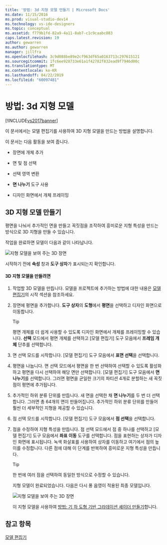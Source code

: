 ```yaml
---
title: '방법: 3d 지형 모델 만들기 | Microsoft Docs'
ms.date: 11/15/2016
ms.prod: visual-studio-dev14
ms.technology: vs-ide-designers
ms.topic: conceptual
ms.assetid: f779b1fd-82a9-4a11-8ab7-c1c9caabc883
caps.latest.revision: 19
author: gewarren
ms.author: gewarren
manager: jillfra
ms.openlocfilehash: 3c9d088be89e2cf963df65a0163713c297615121
ms.sourcegitcommit: 1fc6ee928733e61a1f42782f832ead9f7946d00c
ms.translationtype: MT
ms.contentlocale: ko-KR
ms.lasthandoff: 04/22/2019
ms.locfileid: "60097481"
---
```

# <a name="how-to-model-3-d-terrain"></a>방법: 3d 지형 모델
[!INCLUDE[vs2017banner](../includes/vs2017banner.md)]

이 문서에서는 모델 편집기를 사용하여 3D 지형 모델을 만드는 방법을 설명합니다.  
  
 이 문서는 다음 활동을 보여 줍니다.  
  
- 장면에 개체 추가  
  
- 면 및 점 선택  
  
- 선택 영역 변환  
  
- **면 나누기** 도구 사용  
  
- 디자인 화면에서 개체 프레이밍  
  
## <a name="creating-a-3-d-terrain-model"></a>3D 지형 모델 만들기  
 평면을 나눠서 추가적인 면을 만들고 꼭짓점을 조작하여 흥미로운 지형 특성을 만드는 방식으로 3D 지형을 만들 수 있습니다.  
  
 작업을 완료하면 모델이 다음과 같이 나타납니다.  
  
 ![지형 모델을 보여 주는 3D 장면](../designers/media/digit-terrain-model.png "Digit-Terrain-Model")  
  
 시작하기 전에 **속성** 창과 **도구 상자**가 표시되는지 확인합니다.  
  
#### <a name="to-create-a-3-d-terrain-model"></a>3D 지형 모델을 만들려면  
  
1. 작업할 3D 모델을 만듭니다. 모델을 프로젝트에 추가하는 방법에 대한 내용은 [모델 편집기](../designers/model-editor.md)의 시작 섹션을 참조하세요.  
  
2. 장면에 평면을 추가합니다. **도구 상자**의 **도형**에서 **평면**을 선택하고 디자인 화면으로 이동합니다.  
  
   > [!TIP]
   >  평면 개체를 더 쉽게 사용할 수 있도록 디자인 화면에서 개체를 프레이밍할 수 있습니다. **선택** 모드에서 평면 개체를 선택하고 [모델 편집기] 도구 모음에서 **프레임 개체** 단추를 선택합니다.  
  
3. 면 선택 모드를 시작합니다. [모델 편집기] 도구 모음에서 **표면 선택**을 선택합니다.  
  
4. 평면을 나눕니다. 면 선택 모드에서 평면을 한 번 선택하여 선택할 수 있도록 활성화하고 평면을 다시 선택하여 해당 면만 선택합니다. [모델 편집기] 도구 모음에서 **면 나누기**를 선택합니다. 그러면 평면을 균일한 크기의 파티션 4개로 분할하는 새 꼭짓점이 평면에 추가됩니다.  
  
5. 추가적인 하위 분류 단위를 만듭니다. 새 면을 선택한 채 **면 나누기**를 두 번 더 선택합니다. 그러면 총 64개의 면이 만들어집니다. 추가적인 하위 분류 단위를 만들어 훨씬 더 세부적인 지형을 제공할 수 있습니다.  
  
6. 점 선택 모드를 시작합니다. [모델 편집기] 도구 모음에서 **점 선택**을 선택합니다.  
  
7. 점을 수정하여 지형 특성을 만듭니다. 점 선택 모드에서 점 중 하나를 선택하고 [모델 편집기] 도구 모음에서 **좌표 이동** 도구를 선택합니다. 점을 표현하는 상자가 디자인 화면에 표시됩니다. 녹색 화살표를 사용하여 상자를 이동하고 여기에서 점의 높이를 수정합니다. 다른 점에 대해 이 단계를 반복하여 흥미로운 지형 특성을 만듭니다.  
  
   > [!TIP]
   >  한 번에 여러 점을 선택하여 동일한 방식으로 수정할 수 있습니다.  
  
   지형 모델이 완료되었습니다. 다음은 다시 퐁 음영이 적용된 최종 모델입니다.  
  
   ![지형 모델을 보여 주는 3D 장면](../designers/media/digit-terrain-model.png "Digit-Terrain-Model")  
  
   이 지형 모델을 사용하여 [방법: 기 하 도형 기반 그라데이션 셰이더 만들기](../designers/how-to-create-a-geometry-based-gradient-shader.md)합니다.  
  
## <a name="see-also"></a>참고 항목  
 [모델 편집기](../designers/model-editor.md)
